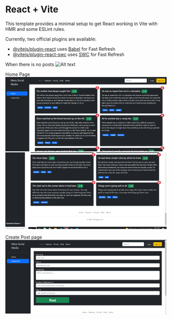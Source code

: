# React + Vite

This template provides a minimal setup to get React working in Vite with HMR and some ESLint rules.

Currently, two official plugins are available:

- [@vitejs/plugin-react](https://github.com/vitejs/vite-plugin-react/blob/main/packages/plugin-react/README.md) uses [Babel](https://babeljs.io/) for Fast Refresh
- [@vitejs/plugin-react-swc](https://github.com/vitejs/vite-plugin-react-swc) uses [SWC](https://swc.rs/) for Fast Refresh

When there is no posts
![Alt text](noposts.png)

Home Page
![Alt text](./src/assets/home.png)
![Alt text](./src/assets/home1.png)

Create Post page
![Alt text](./src/assets/image3.png)
